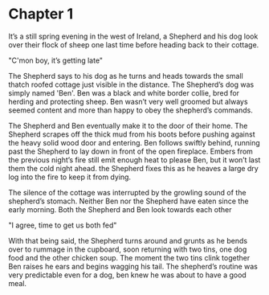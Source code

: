 # Chapter 1

It’s a still spring evening in the west of Ireland, a Shepherd and his dog look over their flock of sheep one last time before heading back to their cottage.

"C'mon boy, it’s getting late"

The Shepherd says to his dog as he turns and heads towards the small thatch roofed cottage just visible in the distance. The Shepherd’s dog was simply named 'Ben'. Ben was a black and white border collie, bred for herding and protecting sheep. Ben wasn’t very well groomed but always seemed content and more than happy to obey the shepherd’s commands.

The Shepherd and Ben eventually make it to the door of their home. The Shepherd scrapes off the thick mud from his boots before pushing against the heavy solid wood door and entering. Ben follows swiftly behind, running past the Shepherd to lay down in front of the open fireplace. Embers from the previous night’s fire still emit enough heat to please Ben, but it won’t last them the cold night ahead. the Shepherd fixes this as he heaves a large dry log into the fire to keep it from dying.

The silence of the cottage was interrupted by the growling sound of the shepherd’s stomach. Neither Ben nor the Shepherd have eaten since the early morning. 
Both the Shepherd and Ben look towards each other

"I agree, time to get us both fed" 

With that being said, the Shepherd turns around and grunts as he bends over to rummage in the cupboard, soon returning with two tins, one dog food and the other chicken soup. The moment the two tins clink together Ben raises he ears and begins wagging his tail. The shepherd’s routine was very predictable even for a dog, ben knew he was about to have a good meal. 

